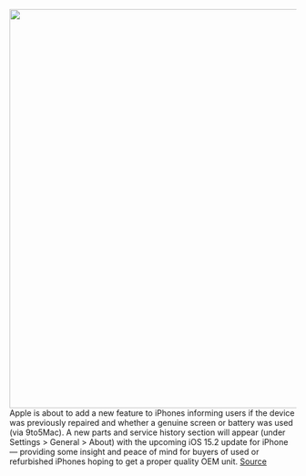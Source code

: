 <img src='https://cdn.vox-cdn.com/thumbor/GeQn960HgSiwft-jBsT1vYAdhc4=/0x0:2040x1360/1200x800/filters:focal(857x517:1183x843)/cdn.vox-cdn.com/uploads/chorus_image/image/70249539/akrales_170620_1794_0029.0.jpg' width='700px' /><br/>
Apple is about to add a new feature to iPhones informing users if the device was previously repaired and whether a genuine screen or battery was used (via 9to5Mac). A new parts and service history section will appear (under Settings > General > About) with the upcoming iOS 15.2 update for iPhone — providing some insight and peace of mind for buyers of used or refurbished iPhones hoping to get a proper quality OEM unit.
<a href='https://www.theverge.com/2021/12/9/22824733/apple-iphone-part-service-history-ios-15-2'> Source <a/>
